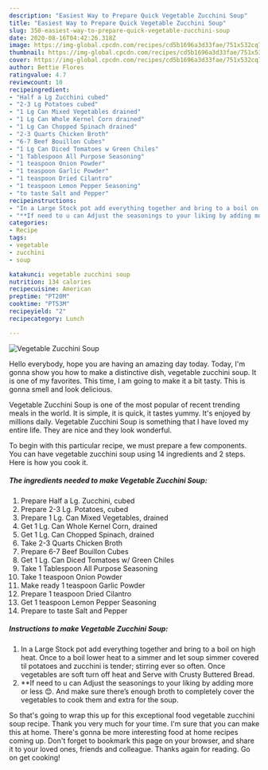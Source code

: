 ```yaml
---
description: "Easiest Way to Prepare Quick Vegetable Zucchini Soup"
title: "Easiest Way to Prepare Quick Vegetable Zucchini Soup"
slug: 350-easiest-way-to-prepare-quick-vegetable-zucchini-soup
date: 2020-08-16T04:42:26.318Z
image: https://img-global.cpcdn.com/recipes/cd5b1696a3d33fae/751x532cq70/vegetable-zucchini-soup-recipe-main-photo.jpg
thumbnail: https://img-global.cpcdn.com/recipes/cd5b1696a3d33fae/751x532cq70/vegetable-zucchini-soup-recipe-main-photo.jpg
cover: https://img-global.cpcdn.com/recipes/cd5b1696a3d33fae/751x532cq70/vegetable-zucchini-soup-recipe-main-photo.jpg
author: Bettie Flores
ratingvalue: 4.7
reviewcount: 10
recipeingredient:
- "Half a Lg Zucchini cubed"
- "2-3 Lg Potatoes cubed"
- "1 Lg Can Mixed Vegetables drained"
- "1 Lg Can Whole Kernel Corn drained"
- "1 Lg Can Chopped Spinach drained"
- "2-3 Quarts Chicken Broth"
- "6-7 Beef Bouillon Cubes"
- "1 Lg Can Diced Tomatoes w Green Chiles"
- "1 Tablespoon All Purpose Seasoning"
- "1 teaspoon Onion Powder"
- "1 teaspoon Garlic Powder"
- "1 teaspoon Dried Cilantro"
- "1 teaspoon Lemon Pepper Seasoning"
- "to taste Salt and Pepper"
recipeinstructions:
- "In a Large Stock pot add everything together and bring to a boil on high heat. Once to a boil lower heat to a simmer and let soup simmer covered til potatoes and zucchini is tender; stirring ever so often. Once vegetables are soft turn off heat and Serve with Crusty Buttered Bread."
- "**If need to u can Adjust the seasonings to your liking by adding more or less 😊. And make sure there’s enough broth to completely cover the vegetables to cook them and extra for the soup."
categories:
- Recipe
tags:
- vegetable
- zucchini
- soup

katakunci: vegetable zucchini soup 
nutrition: 134 calories
recipecuisine: American
preptime: "PT20M"
cooktime: "PT53M"
recipeyield: "2"
recipecategory: Lunch

---
```



![Vegetable Zucchini Soup](https://img-global.cpcdn.com/recipes/cd5b1696a3d33fae/751x532cq70/vegetable-zucchini-soup-recipe-main-photo.jpg)

Hello everybody, hope you are having an amazing day today. Today, I'm gonna show you how to make a distinctive dish, vegetable zucchini soup. It is one of my favorites. This time, I am going to make it a bit tasty. This is gonna smell and look delicious.



Vegetable Zucchini Soup is one of the most popular of recent trending meals in the world. It is simple, it is quick, it tastes yummy. It's enjoyed by millions daily. Vegetable Zucchini Soup is something that I have loved my entire life. They are nice and they look wonderful.


To begin with this particular recipe, we must prepare a few components. You can have vegetable zucchini soup using 14 ingredients and 2 steps. Here is how you cook it.

<!--inarticleads1-->

##### The ingredients needed to make Vegetable Zucchini Soup:

1. Prepare Half a Lg. Zucchini, cubed
1. Prepare 2-3 Lg. Potatoes, cubed
1. Prepare 1 Lg. Can Mixed Vegetables, drained
1. Get 1 Lg. Can Whole Kernel Corn, drained
1. Get 1 Lg. Can Chopped Spinach, drained
1. Take 2-3 Quarts Chicken Broth
1. Prepare 6-7 Beef Bouillon Cubes
1. Get 1 Lg. Can Diced Tomatoes w/ Green Chiles
1. Take 1 Tablespoon All Purpose Seasoning
1. Take 1 teaspoon Onion Powder
1. Make ready 1 teaspoon Garlic Powder
1. Prepare 1 teaspoon Dried Cilantro
1. Get 1 teaspoon Lemon Pepper Seasoning
1. Prepare to taste Salt and Pepper




<!--inarticleads2-->

##### Instructions to make Vegetable Zucchini Soup:

1. In a Large Stock pot add everything together and bring to a boil on high heat. Once to a boil lower heat to a simmer and let soup simmer covered til potatoes and zucchini is tender; stirring ever so often. Once vegetables are soft turn off heat and Serve with Crusty Buttered Bread.
1. **If need to u can Adjust the seasonings to your liking by adding more or less 😊. And make sure there’s enough broth to completely cover the vegetables to cook them and extra for the soup.




So that's going to wrap this up for this exceptional food vegetable zucchini soup recipe. Thank you very much for your time. I'm sure that you can make this at home. There's gonna be more interesting food at home recipes coming up. Don't forget to bookmark this page on your browser, and share it to your loved ones, friends and colleague. Thanks again for reading. Go on get cooking!
